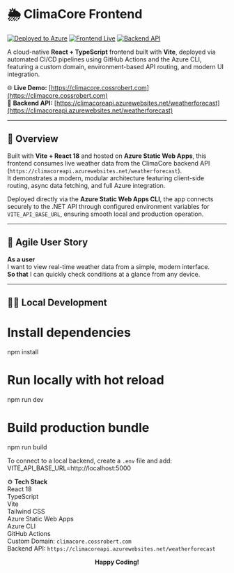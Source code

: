 # 🌦️ ClimaCore Frontend  

[![Deployed to Azure](https://img.shields.io/badge/Deployed%20to-Azure-blue?logo=microsoftazure&logoColor=white)](https://portal.azure.com)
[![Frontend Live](https://img.shields.io/website?url=https%3A%2F%2Fclimacore.cossrobert.com&label=Frontend)](https://climacore.cossrobert.com)
[![Backend API](https://img.shields.io/badge/Backend%20API-Azure-blue?logo=microsoftazure&logoColor=white)](https://climacoreapi.azurewebsites.net/weatherforecast)

A cloud-native **React + TypeScript** frontend built with **Vite**, deployed via automated CI/CD pipelines using GitHub Actions and the Azure CLI, featuring a custom domain, environment-based API routing, and modern UI integration.

🌐 **Live Demo:** [https://climacore.cossrobert.com](https://climacore.cossrobert.com)  
🧩 **Backend API:** [https://climacoreapi.azurewebsites.net/weatherforecast](https://climacoreapi.azurewebsites.net/weatherforecast)

---

## 🧰 Overview  
Built with **Vite + React 18** and hosted on **Azure Static Web Apps**, this frontend consumes live weather data from the ClimaCore backend API (`https://climacoreapi.azurewebsites.net/weatherforecast`).  
It demonstrates a modern, modular architecture featuring client-side routing, async data fetching, and full Azure integration.

Deployed directly via the **Azure Static Web Apps CLI**, the app connects securely to the .NET API through configured environment variables for `VITE_API_BASE_URL`, ensuring smooth local and production operation.

---

## 🧩 Agile User Story  
**As a user**  
I want to view real-time weather data from a simple, modern interface.  
**So that** I can quickly check conditions at a glance from any device.

---

## 👨‍💻 Local Development  

# Install dependencies
npm install

# Run locally with hot reload
npm run dev

# Build production bundle
npm run build


To connect to a local backend, create a `.env` file and add:  
VITE_API_BASE_URL=http://localhost:5000  

⚙️ **Tech Stack**  
React 18  
TypeScript  
Vite  
Tailwind CSS  
Azure Static Web Apps  
Azure CLI  
GitHub Actions  
Custom Domain: `climacore.cossrobert.com`  
Backend API: `https://climacoreapi.azurewebsites.net/weatherforecast`  

<p align="center"><b>Happy Coding!</b></p>

